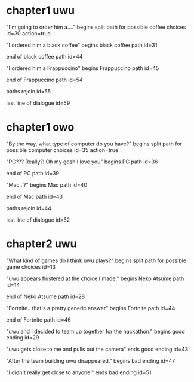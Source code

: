 # chapter1 uwu
"I'm going to order him a...."
begins split path for possible coffee choices
id=30
action=true

"I ordered him a black coffee"
begins black coffee path
id=31

end of black coffee path
id=44

"I ordered him a Frappuccino"
begins Frappuccino path
id=45

end of Frappuccino path
id=54

paths rejoin
id=55

last line of dialogue
id=59

# chapter1 owo
"By the way, what type of computer do you have?"
begins split path for possible computer choices
id=35
action=true

"PC??? Really?! Oh my gosh I love you"
begins PC path
id=36

end of PC path
id=39

"Mac...?"
begins Mac path
id=40

end of Mac path
id=43

paths rejoin
id=44

last line of dialogue
id=52

# chapter2 uwu
"What kind of games do I think uwu plays?"
begins split path for possible game choices
id=13

"uwu appears flustered at the choice I made."
begins Neko Atsume path
id=14

end of Neko Atsume path
id=28

"Fortnite.. that's a pretty generic answer"
begins Fortnite path
id=44

end of Fortnite path
id=46

"uwu and I decided to team up together for the hackathon."
begins good ending
id=29

"uwu gets close to me and pulls out the camera"
ends good ending
id=43

"After the team building uwu disappeared."
begins bad ending
id=47

"I didn't really get close to anyone."
ends bad ending
id=51
